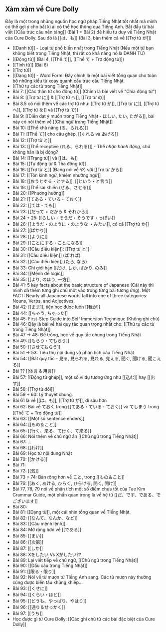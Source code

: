 ## Xàm xàm về Cure Dolly

Đây là một trong những nguồn học ngữ pháp Tiếng Nhật tốt nhất mà mình có thể gợi ý cho bất kì ai có thể học thông qua Tiếng Anh. Bắt đầu từ bài viết [[Cấu trúc câu nền tảng]] (Bài 1 + Bài 2) để hiểu tư duy về Tiếng Nhật của Cure Dolly. Sau đó là [[は、も]] (Bài 3, bàn thêm cả về [[Trợ từ が]])

- [[Danh từ]] - Loại từ phổ biến nhất trong Tiếng Nhật (Nếu một từ bạn không biết trong Tiếng Nhật, thì rất có khả năng nó là DANH TỪ)
- [[Động từ]] (Bài 4, [[Thể て]], [[Thể て + Trợ động từ]])
- [[Tính từ]] (Bài 6)
- [[Trợ từ]]
- [[Dạng từ]] - Word Form. Đây chính là một bài viết tổng quan cho toàn bộ những kiểu từ xoay quanh cấu trúc câu Tiếng Nhật.
- [[Thứ tự các từ trong Tiếng Nhật]]
- Bài 7: [[Các thân từ cho động từ]] (Chính là bài viết về "Chia động từ")
- Bài 8: [[Trợ từ に]] & [[Trợ từ へ]], [[Trợ từ の]]
- Bài 8.5 có nói thêm về các trợ từ như: [[Trợ từ が]], [[Trợ từ に]], [[Trợ từ へ]], [[Trợ từ を]] và [[Trợ từ で]]
- Bài 9: [[Diễn đạt ý muốn trong Tiếng Nhật - ほしい, たい, たがる]], bài này có nói thêm về [[Chủ ngữ trong Tiếng Nhật]]
- Bài 10: [[Thể khả năng (る、られる)]]
- Bài 11: [[Thể て]] cho câu ghép, [[くれる và あげる]]
- Bài 12: [[Trợ từ と]]
- Bài 13: [[Thể receptive (れる、られる)]] - Thể *nhận hành động*, chứ không hẳn là bị động?
- Bài 14: [[Trạng từ]] và [[は、も]]
- Bài 15: [[Tự động từ & Tha động từ]]
- Bài 16: [[Trợ từ と]] (Đang nói về や) với [[Trợ từ から]]
- Bài 17: [[Tôn kính ngữ, khiêm nhường ngữ]]
- Bài 18: [[おうとする・とする]], [[という・と言う]]
- Bài 19: [[Thể sai khiến (せる、させる)]]
- Bài 20: [[Phương hướng]]
- Bài 21: [[てある・ている・ておく]]
- Bài 22: [[ては・ても]]
- Bài 23: [[だって + だから & それから]]
- Bài 24 + 25: [[らしい・そうだ・そうです・っぽい]]
- Bài 26: [[ようだ・のように・のような ・みたい]], có cả [[Trợ từ か]]
- Bài 27: [[ばかり]]
- Bài 28: [[ように]]
- Bài 29: [[ことにする・ことになる]]
- Bài 30: [[Câu điều kiện]]: [[Trợ từ と]]
- Bài 31: [[Câu điều kiện]] (ば れば)
- Bài 32: [[Câu điều kiện]] (たら, なら)
- Bài 33: Chỉ giới hạn [[だけ, しか, ばかり, のみ]]
- Bài 34: [[Mệnh đề logic]]
- Bài 35: [[より, のほう, 一方]]
- Bài 41: 5 key facts about the basic structure of Japanese (Cái này thì mình đã thêm từng ghi chú một vào trong từng bài tương ứng). Một FACT: Nearly all Japanese words fall into one of three categories: Nouns, Verbs, and Adjectives.
- Bài 42: [[まま]], tiện học được luôn [[我が]]
- Bài 44: [[ちゃう, ちゃった]]
- Bài 45: First-Step Guide into Self Immersion Technique (Không ghi chú)
- Bài 46: Đây là bài về hai quy tắc quan trọng nhất cho: [[Thứ tự các từ trong Tiếng Nhật]]
- Bài 47 -> 48: Để trống, học về quy tắc chung trong Tiếng Nhật
- Bài 49: [[もらう・てもらう]]
- Bài 50: [[させてもらう]]
- Bài 51 -> 53: Tiêu thụ nội dung và phân tích câu Tiếng Nhật
- Bài 54: [[Bất quy tắc - 見る, 見られる, 見れる, 見える, 聞く, 聞ける, 聞こえる]]
- Bài ?? [[体言 & 用言]]
- Bài 57: [[Động từ ghép]], một số ví dụ tương ứng như [[込む]] hay [[出す]]
- Bài 58: [[Trợ từ đôi]]
- Bài 59 + 60: Lý thuyết chung.
- Bài 61 là về [[は、も]], [[Trợ từ が]], đi sâu hơn
- Bài 62:  Bài về ておく trong [[てある・ている・ておく]] và てしまう trong [[Thể て + Trợ động từ]]
- Bài 63: [[Một số sentence enders]]
- Bài 64: [[もの＆こと]]
- Bài 65: [[行く、来る、て行く、て来る]]
- Bài 66: Nói thêm về chủ ngữ ẩn [[Chủ ngữ trong Tiếng Nhật]]
- Bài 67: ...
- Bài 68: [[わけ]]
- Bài 69: Học từ nội dung Nhật
- Bài 70: [[かける]]
- Bài 71:
- Bài 72: [[気]]
- Bài 73 + 74: Bàn rộng hơn về こと, trong [[もの＆こと]]
- Bài 76: [[あく, あける, ひらく, ひらける, 開く, 開け]]
- Bài 77, 78, 79 nói về phân tích một số điểm chưa tốt của Tae Kim Grammar Guide, một phần quan trọng là về hệ từ [[だ、です、である、でございます]]
- Bài 80: 
- Bài 81: [[Dạng từ]], một cái nhìn tổng quan về Tiếng Nhật.
- Bài 82: [[なんて、なんか、など]]
- Bài 83: [[Câu mệnh lệnh]]
- Bài 84: Mở rộng hơn về [[である]]
- Bài 85: [[まい]]
- Bài 86: [[次第]]
- Bài 87: [[しか]]
- Bài 88: Xをしたい Vs Xがしたい??
- Bài 89: Lại viết tiếp về chủ ngữ, [[Chủ ngữ trong Tiếng Nhật]]
- Bài 90: [[Dấu câu trong Tiếng Nhật]]
- Bài 91: [[限る・限り]]
- Bài 92: Nói về từ mượn từ Tiếng Anh sang. Các từ mượn này thường cũng được biến tấu khủng khiếp...
- Bài 93: [[くせに]]
- Bài 94: [[くらい・ほど]]
- Bài 95: [[どうも、やっぱり、やはり]]
- Bài 96: [[通り＆せっかく]]
- Bài 97: [[うち]]
- Học được gì từ Cure Dolly: [[Các ghi chú từ các bài đặc biệt của Cure Dolly]]
